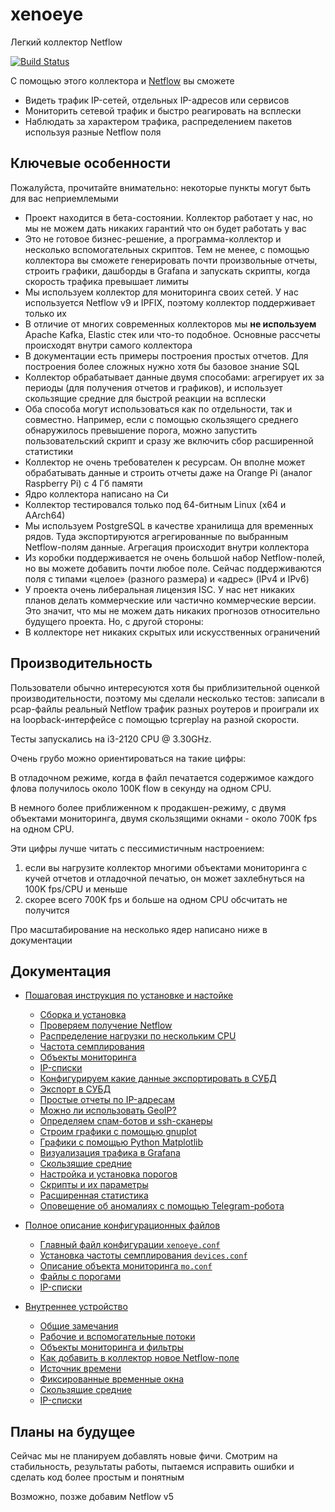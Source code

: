 # xenoeye
Легкий коллектор Netflow

[![Build Status](https://app.travis-ci.com/vmxdev/xenoeye.svg?branch=master)](https://app.travis-ci.com/vmxdev/xenoeye)

С помощью этого коллектора и [Netflow](https://ru.wikipedia.org/wiki/Netflow) вы сможете

  * Видеть трафик IP-сетей, отдельных IP-адресов или сервисов
  * Мониторить сетевой трафик и быстро реагировать на всплески
  * Наблюдать за характером трафика, распределением пакетов используя разные Netflow поля


## Ключевые особенности

Пожалуйста, прочитайте внимательно: некоторые пункты могут быть для вас неприемлемыми

  * Проект находится в бета-состоянии. Коллектор работает у нас, но мы не можем дать никаких гарантий что он будет работать у вас
  * Это не готовое бизнес-решение, а программа-коллектор и несколько вспомогательных скриптов. Тем не менее, с помощью коллектора вы cможете генерировать почти произвольные отчеты, строить графики, дашборды в Grafana и запускать скрипты, когда скорость трафика превышает лимиты
  * Мы используем коллектор для мониторинга своих сетей. У нас используется Netflow v9 и IPFIX, поэтому коллектор поддерживает только их
  * В отличие от многих современных коллекторов мы **не используем** Apache Kafka, Elastic стек или что-то подобное. Основные рассчеты происходят внутри самого коллектора
  * В документации есть примеры построения простых отчетов. Для построения более сложных нужно хотя бы базовое знание SQL
  * Коллектор обрабатывает данные двумя способами: агрегирует их за периоды (для получения отчетов и графиков), и использует скользящие средние для быстрой реакции на всплески
  * Оба способа могут использоваться как по отдельности, так и совместно. Например, если с помощью скользящего среднего обнаружилось превышение порога, можно запустить пользовательский скрипт и сразу же включить сбор расширенной статистики
  * Коллектор не очень требователен к ресурсам. Он вполне может обрабатывать данные и строить отчеты даже на Orange Pi (аналог Raspberry Pi) с 4 Гб памяти
  * Ядро коллектора написано на Си
  * Коллектор тестировался только под 64-битным Linux (x64 и AArch64)
  * Мы используем PostgreSQL в качестве хранилища для временных рядов. Туда экспортируются агрегированные по выбранным Netflow-полям данные. Агрегация происходит внутри коллектора
  * Из коробки поддерживается не очень большой набор Netflow-полей, но вы можете добавить почти любое поле. Сейчас поддерживаются поля с типами «целое» (разного размера) и «адрес» (IPv4 и IPv6)
  * У проекта очень либеральная лицензия ISC. У нас нет никаких планов делать коммерческие или частично коммерческие версии. Это значит, что мы не можем дать никаких прогнозов относительно будущего проекта. Но, с другой стороны:
  * В коллекторе нет никаких скрытых или искусственных ограничений


## Производительность

Пользователи обычно интересуются хотя бы приблизительной оценкой производительности, поэтому мы сделали несколько тестов: записали в pcap-файлы реальный Netflow трафик разных роутеров и проиграли их на loopback-интерфейсе с помощью tcpreplay на разной скорости.

Тесты запускались на i3-2120 CPU @ 3.30GHz.

Очень грубо можно ориентироваться на такие цифры:

В отладочном режиме, когда в файл печатается содержимое каждого флова получилось около 100K flow в секунду на одном CPU.

В немного более приближенном к продакшен-режиму, с двумя объектами мониторинга, двумя скользящими окнами - около 700K fps на одном CPU.

Эти цифры лучше читать с пессимистичным настроением:
  1. если вы нагрузите коллектор многими объектами мониторинга с кучей отчетов и отладочной печатью, он может захлебнуться на 100K fps/CPU и меньше
  2. скорее всего 700K fps и больше на одном CPU обсчитать не получится

Про масштабирование на несколько ядер написано ниже в документации


## Документация

  * [Пошаговая инструкция по установке и настойке](STEP-BY-STEP.ru.md)
    * [Сборка и установка](STEP-BY-STEP.ru.md#сборка-и-установка)
    * [Проверяем получение Netflow](STEP-BY-STEP.ru.md#проверяем-получение-netflow)
    * [Распределение нагрузки по нескольким CPU](STEP-BY-STEP.ru.md#распределение-нагрузки-по-нескольким-cpu)
    * [Частота семплирования](STEP-BY-STEP.ru.md#частота-семплирования)
    * [Объекты мониторинга](STEP-BY-STEP.ru.md#объекты-мониторинга)
    * [IP-списки](STEP-BY-STEP.ru.md#ip-cписки)
    * [Конфигурируем какие данные экспортировать в СУБД](STEP-BY-STEP.ru.md#конфигурируем-какие-данные-экспортировать-в-субд)
    * [Экспорт в СУБД](STEP-BY-STEP.ru.md#экспорт-в-субд)
    * [Простые отчеты по IP-адресам](STEP-BY-STEP.ru.md#простые-отчеты-по-ip-адресам)
    * [Можно ли использовать GeoIP?](STEP-BY-STEP.ru.md#можно-ли-использовать-geoip)
    * [Определяем спам-ботов и ssh-сканеры](STEP-BY-STEP.ru.md#определяем-спам-ботов-и-ssh-сканеры)
    * [Строим графики с помощью gnuplot](STEP-BY-STEP.ru.md#строим-графики-с-помощью-gnuplot)
    * [Графики с помощью Python Matplotlib](STEP-BY-STEP.ru.md#графики-с-помощью-python-matplotlib)
    * [Визуализация трафика в Grafana](STEP-BY-STEP.ru.md#визуализация-трафика-в-grafana)
    * [Скользящие средние](STEP-BY-STEP.ru.md#скользящие-средние)
    * [Настройка и установка порогов](STEP-BY-STEP.ru.md#настройка-и-установка-порогов)
    * [Скрипты и их параметры](STEP-BY-STEP.ru.md#скрипты-и-их-параметры)
    * [Расширенная статистика](STEP-BY-STEP.ru.md#расширенная-статистика)
    * [Оповещение об аномалиях с помощью Telegram-робота](STEP-BY-STEP.ru.md#оповещение-об-аномалиях-с-помощью-telegram-робота)

  * [Полное описание конфигурационных файлов](CONFIG.ru.md)
    * [Главный файл конфигурации `xenoeye.conf`](CONFIG.ru.md#главный-файл-конфигурации-xenoeyeconf)
    * [Установка частоты семплирования `devices.conf`](CONFIG.ru.md#установка-частоты-семплирования-devicesconf)
    * [Описание объекта мониторинга `mo.conf`](CONFIG.ru.md#описание-объекта-мониторинга-moconf)
    * [Файлы с порогами](CONFIG.ru.md#файлы-с-порогами)
    * [IP-списки](CONFIG.ru.md#ip-списки)

  * [Внутреннее устройство](INTERNALS.ru.md)
    * [Общие замечания](INTERNALS.ru.md#общие-замечания)
    * [Рабочие и вспомогательные потоки](INTERNALS.ru.md#рабочие-и-вспомогательные-потоки)
    * [Объекты мониторинга и фильтры](INTERNALS.ru.md#объекты-мониторинга-и-фильтры)
    * [Как добавить в коллектор новое Netflow-поле](INTERNALS.ru.md#как-добавить-в-коллектор-новое-netflow-поле)
    * [Источник времени](INTERNALS.ru.md#источник-времени)
    * [Фиксированные временные окна](INTERNALS.ru.md#фиксированные-временные-окна)
    * [Скользящие средние](INTERNALS.ru.md#скользящие-средние)
    * [IP-списки](INTERNALS.ru.md#ip-списки)


## Планы на будущее

Сейчас мы не планируем добавлять новые фичи. Cмотрим на стабильность, результаты работы, пытаемся исправить ошибки и сделать код более простым и понятным

Возможно, позже добавим Netflow v5

